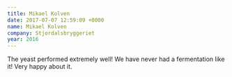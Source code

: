 ```yaml
---
title: Mikael Kolven
date: 2017-07-07 12:59:09 +0000
name: Mikael Kolven
company: Stjordalsbryggeriet
year: 2016
---
```



The yeast performed extremely well! We have never had a fermentation like it! Very happy about it.
